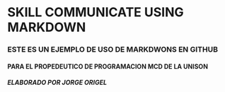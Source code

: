 # SKILL COMMUNICATE USING MARKDOWN
### ESTE ES UN EJEMPLO DE USO DE MARKDWONS EN GITHUB
#### PARA EL PROPEDEUTICO DE PROGRAMACION MCD DE LA UNISON
##### ELABORADO POR JORGE ORIGEL


